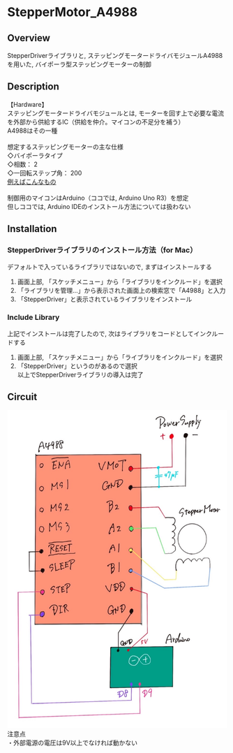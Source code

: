 # StepperMotor_A4988

## Overview
StepperDriverライブラリと, ステッピングモータードライバモジュールA4988を用いた, バイポーラ型ステッピングモーターの制御

## Description
【Hardware】  
ステッピングモータードライバモジュールとは, モーターを回す上で必要な電流を外部から供給するIC（供給を仲介。マイコンの不足分を補う）  
A4988はその一種  
<br>
想定するステッピングモーターの主な仕様  
◇バイポーラタイプ  
◇相数： 2  
◇一回転ステップ角： 200  
[例えばこんなもの](https://akizukidenshi.com/catalog/g/gP-05372/)  
<br>
制御用のマイコンはArduino（ココでは, Arduino Uno R3）を想定  
但しココでは, Arduino IDEのインストール方法については扱わない

## Installation
### StepperDriverライブラリのインストール方法（for Mac）  
デフォルトで入っているライブラリではないので, まずはインストールする  
  1. 画面上部, 「スケッチメニュー」から「ライブラリをインクルード」を選択  
  2. 「ライブラリを管理...」から表示された画面上の検索窓で「A4988」と入力  
  3. 「StepperDriver」と表示されているライブラリをインストール  
  
### Include Library
  上記でインストールは完了したので, 次はライブラリをコードとしてインクルードする
  1. 画面上部, 「スケッチメニュー」から「ライブラリをインクルード」を選択  
  2. 「StepperDriver」というのがあるので選択  
  以上でStepperDriverライブラリの導入は完了

## Circuit
![回路図](A4988.jpg)  
注意点  
  ・外部電源の電圧は9V以上でなければ動かない

